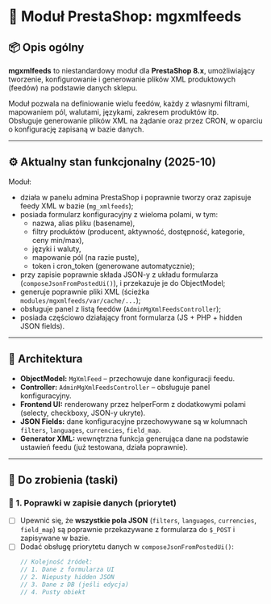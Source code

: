 # 🧩 Moduł PrestaShop: mgxmlfeeds

## 📦 Opis ogólny

**mgxmlfeeds** to niestandardowy moduł dla **PrestaShop 8.x**, umożliwiający tworzenie, konfigurowanie i generowanie plików XML produktowych (feedów) na podstawie danych sklepu.

Moduł pozwala na definiowanie wielu feedów, każdy z własnymi filtrami, mapowaniem pól, walutami, językami, zakresem produktów itp.  
Obsługuje generowanie plików XML na żądanie oraz przez CRON, w oparciu o konfigurację zapisaną w bazie danych.

---

## ⚙️ Aktualny stan funkcjonalny (2025-10)

Moduł:
- działa w panelu admina PrestaShop i poprawnie tworzy oraz zapisuje feedy XML w bazie (`mg_xmlfeeds`);
- posiada formularz konfiguracyjny z wieloma polami, w tym:
  - nazwa, alias pliku (basename),
  - filtry produktów (producent, aktywność, dostępność, kategorie, ceny min/max),
  - języki i waluty,
  - mapowanie pól (na razie puste),
  - token i cron_token (generowane automatycznie);
- przy zapisie poprawnie składa JSON-y z układu formularza (`composeJsonFromPostedUi()`),
  i przekazuje je do ObjectModel;
- generuje poprawnie pliki XML (ścieżka `modules/mgxmlfeeds/var/cache/...`);
- obsługuje panel z listą feedów (`AdminMgXmlFeedsController`);
- posiada częściowo działający front formularza (JS + PHP + hidden JSON fields).

---

## 🧱 Architektura

- **ObjectModel:** `MgXmlFeed` – przechowuje dane konfiguracji feedu.
- **Controller:** `AdminMgXmlFeedsController` – obsługuje panel konfiguracyjny.
- **Frontend UI:** renderowany przez helperForm z dodatkowymi polami (selecty, checkboxy, JSON-y ukryte).
- **JSON Fields:** dane konfiguracyjne przechowywane są w kolumnach `filters`, `languages`, `currencies`, `field_map`.
- **Generator XML:** wewnętrzna funkcja generująca dane na podstawie ustawień feedu (już testowana, działa poprawnie).

---

## 🧩 Do zrobienia (taski)

### 🔧 1. Poprawki w zapisie danych (priorytet)
- [ ] Upewnić się, że **wszystkie pola JSON** (`filters`, `languages`, `currencies`, `field_map`) są poprawnie przekazywane z formularza do `$_POST` i zapisywane w bazie.
- [ ] Dodać obsługę priorytetu danych w `composeJsonFromPostedUi()`:
  ```php
  // Kolejność źródeł:
  // 1. Dane z formularza UI
  // 2. Niepusty hidden JSON
  // 3. Dane z DB (jeśli edycja)
  // 4. Pusty obiekt
